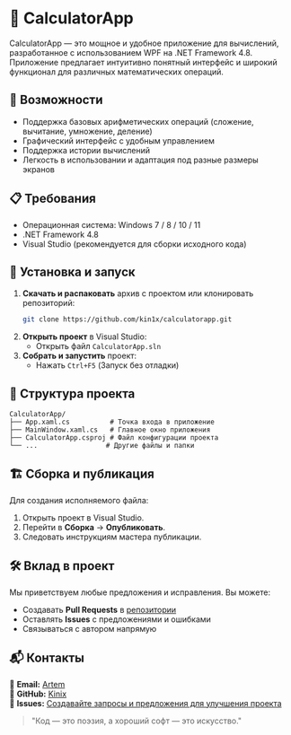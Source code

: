# 🧮 CalculatorApp

CalculatorApp — это мощное и удобное приложение для вычислений, разработанное с использованием WPF на .NET Framework 4.8. Приложение предлагает интуитивно понятный интерфейс и широкий функционал для различных математических операций.

## 🚀 Возможности
- Поддержка базовых арифметических операций (сложение, вычитание, умножение, деление)
- Графический интерфейс с удобным управлением
- Поддержка истории вычислений
- Легкость в использовании и адаптация под разные размеры экранов

## 📋 Требования
- Операционная система: Windows 7 / 8 / 10 / 11
- .NET Framework 4.8
- Visual Studio (рекомендуется для сборки исходного кода)

## 🔧 Установка и запуск
1. **Скачать и распаковать** архив с проектом или клонировать репозиторий:
   ```sh
   git clone https://github.com/kin1x/calculatorapp.git
   ```
2. **Открыть проект** в Visual Studio:
   - Открыть файл `CalculatorApp.sln`
3. **Собрать и запустить** проект:
   - Нажать `Ctrl+F5` (Запуск без отладки)

## 📂 Структура проекта
```plaintext
CalculatorApp/
├── App.xaml.cs          # Точка входа в приложение
├── MainWindow.xaml.cs   # Главное окно приложения
├── CalculatorApp.csproj # Файл конфигурации проекта
└── ...                 # Другие файлы и папки
```

## 🏗 Сборка и публикация
Для создания исполняемого файла:
1. Открыть проект в Visual Studio.
2. Перейти в **Сборка** → **Опубликовать**.
3. Следовать инструкциям мастера публикации.

## 🛠 Вклад в проект
Мы приветствуем любые предложения и исправления. Вы можете:
- Создавать **Pull Requests** в [репозитории](https://github.com/kin1x/calculatorapp)
- Оставлять **Issues** с предложениями и ошибками
- Связываться с автором напрямую

## 📬 Контакты
📧 **Email:** [Artem](mailto:artembart2004@mail.ru)  
🐙 **GitHub:** [Kinix](https://github.com/kin1x)  
📌 **Issues:** [Создавайте запросы и предложения для улучшения проекта](mailto:artembart2004@mail.ru)

> "Код — это поэзия, а хороший софт — это искусство."


